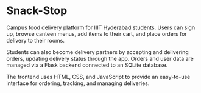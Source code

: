# Snack-Stop
Campus food delivery platform for IIIT Hyderabad students. Users can sign up, browse canteen menus, add items to their cart, and place orders for delivery to their rooms.

Students can also become delivery partners by accepting and delivering orders, updating delivery status through the app. Orders and user data are managed via a Flask backend connected to an SQLite database.

The frontend uses HTML, CSS, and JavaScript to provide an easy-to-use interface for ordering, tracking, and managing deliveries.

